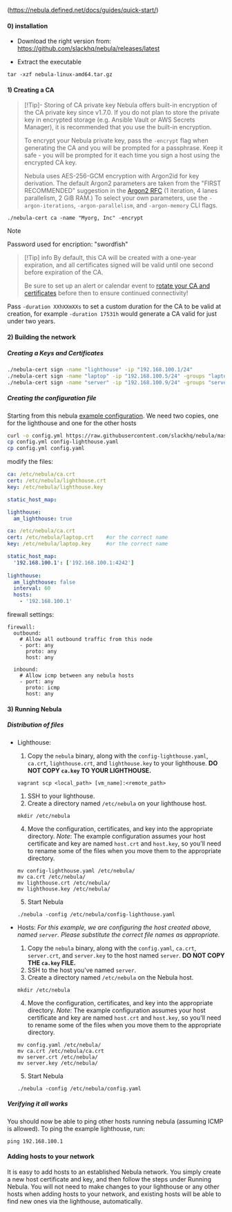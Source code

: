 (https://nebula.defined.net/docs/guides/quick-start/)

#### 0) installation
- Download the right version from:
	https://github.com/slackhq/nebula/releases/latest

- Extract the executable
```
tar -xzf nebula-linux-amd64.tar.gz
```

#### 1) Creating a CA
> [!Tip]- Storing of CA private key
> Nebula offers built-in encryption of the CA private key since v1.7.0. If you do not plan to store the private key in encrypted storage (e.g. Ansible Vault or AWS Secrets Manager), it is recommended that you use the built-in encryption.
> 
> To encrypt your Nebula private key, pass the `-encrypt` flag when generating the CA and you will be prompted for a passphrase. Keep it safe - you will be prompted for it each time you sign a host using the encrypted CA key.
> 
> Nebula uses AES-256-GCM encryption with Argon2id for key derivation. The default Argon2 parameters are taken from the "FIRST RECOMMENDED" suggestion in the [Argon2 RFC](https://datatracker.ietf.org/doc/rfc9106/) (1 iteration, 4 lanes parallelism, 2 GiB RAM.) To select your own parameters, use the `-argon-iterations`, `-argon-parallelism`, and `-argon-memory` CLI flags.

```
./nebula-cert ca -name "Myorg, Inc" -encrypt
```

> [!Note] 
> Password used for encription: "swordfish"

>[!Tip] info
>By default, this CA will be created with a one-year expiration, and all certificates signed will be valid until one second before expiration of the CA.
>
>Be sure to set up an alert or calendar event to [rotate your CA and certificates](https://nebula.defined.net/docs/guides/rotating-certificate-authority/) before then to ensure continued connectivity!

Pass `-duration XXhXXmXXs` to set a custom duration for the CA to be valid at creation, for example `-duration 17531h` would generate a CA valid for just under two years.

#### 2) Building the network
##### Creating a Keys and Certificates
``` sh
./nebula-cert sign -name "lighthouse" -ip "192.168.100.1/24"
./nebula-cert sign -name "laptop" -ip "192.168.100.5/24" -groups "laptop,ssh"
./nebula-cert sign -name "server" -ip "192.168.100.9/24" -groups "servers"
```
##### Creating the configuration file
Starting from this nebula [example configuration](https://github.com/slackhq/nebula/blob/master/examples/config.yml).
We need two copies, one for the lighthouse and one for the other hosts
``` sh
curl -o config.yml https://raw.githubusercontent.com/slackhq/nebula/master/examples/config.yml
cp config.yml config-lighthouse.yaml
cp config.yml config.yaml
```

modify the files:
```  config-lighthouse.yaml
ca: /etc/nebula/ca.crt
cert: /etc/nebula/lighthouse.crt
key: /etc/nebula/lighthouse.key

static_host_map:

lighthouse:
  am_lighthouse: true
```

``` config.yaml
ca: /etc/nebula/ca.crt
cert: /etc/nebula/laptop.crt    #or the correct name
key: /etc/nebula/laptop.key     #or the correct name

static_host_map:
  '192.168.100.1': ['192.168.100.1:4242']
  
lighthouse:
  am_lighthouse: false
  interval: 60
  hosts:
    - '192.168.100.1'
```

firewall settings:
```
firewall:
  outbound:    
    # Allow all outbound traffic from this node    
    - port: any      
      proto: any      
      host: any  
      
  inbound:    
    # Allow icmp between any nebula hosts    
    - port: any      
      proto: icmp      
      host: any
```

#### 3) Running Nebula
##### Distribution of files
- Lighthouse:
	1) Copy the `nebula` binary, along with the `config-lighthouse.yaml`, `ca.crt`, `lighthouse.crt`, and `lighthouse.key` to your lighthouse. **DO NOT COPY `ca.key` TO YOUR LIGHTHOUSE.**
	```
	vagrant scp <local_path> [vm_name]:<remote_path>
	```
    1) SSH to your lighthouse.
	3) Create a directory named `/etc/nebula` on your lighthouse host.
	```
	mkdir /etc/nebula
	```
	4) Move the configuration, certificates, and key into the appropriate directory.
	    _Note_: The example configuration assumes your host certificate and key are named `host.crt` and `host.key`, so you'll need to rename some of the files when you move them to the appropriate directory.
    ```
    mv config-lighthouse.yaml /etc/nebula/
    mv ca.crt /etc/nebula/
    mv lighthouse.crt /etc/nebula/
    mv lighthouse.key /etc/nebula/
    ```
     5) Start Nebula
    ```
    ./nebula -config /etc/nebula/config-lighthouse.yaml
    ```

- Hosts:
	_For this example, we are configuring the host created above, named `server`. Please substitute the correct file names as appropriate._
	
	1) Copy the `nebula` binary, along with the `config.yaml`, `ca.crt`, `server.crt`, and `server.key` to the host named `server`. **DO NOT COPY THE `ca.key` FILE.**
	2) SSH to the host you've named `server`.
	3) Create a directory named `/etc/nebula` on the Nebula host.
    ```
    mkdir /etc/nebula
    ```
	4) Move the configuration, certificates, and key into the appropriate directory.
    _Note_: The example configuration assumes your host certificate and key are named `host.crt` and `host.key`, so you'll need to rename some of the files when you move them to the appropriate directory.
    ```
    mv config.yaml /etc/nebula/
    mv ca.crt /etc/nebula/ca.crt
    mv server.crt /etc/nebula/
    mv server.key /etc/nebula/
    ```
	5) Start Nebula
    ```
    ./nebula -config /etc/nebula/config.yaml
    ```
##### Verifying it all works
You should now be able to ping other hosts running nebula (assuming ICMP is allowed). To ping the example lighthouse, run:
```
ping 192.168.100.1
```

#### Adding hosts to your network
It is easy to add hosts to an established Nebula network. You simply create a new host certificate and key, and then follow the steps under Running Nebula. You will not need to make changes to your lighthouse or any other hosts when adding hosts to your network, and existing hosts will be able to find new ones via the lighthouse, automatically.
